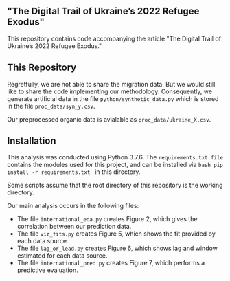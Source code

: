 ## "The Digital Trail of Ukraine’s 2022 Refugee Exodus"
This repository contains code accompanying the article "The Digital Trail of Ukraine’s 2022 Refugee Exodus." 

## This Repository
Regretfully, we are not able to share the migration data. But we would still like to share the code implementing our methodology. Consequently, we generate artificial data in the file `python/synthetic_data.py` which is stored in the file `proc_data/syn_y.csv`. 

Our preprocessed organic data is avialable as `proc_data/ukraine_X.csv`. 

## Installation
This analysis was conducted using Python 3.7.6. 
The `requirements.txt file` contains the modules used for this project, and can be installed via 
    ```bash
    pip install -r requirements.txt
    ```
in this directory.

Some scripts assume that the root directory of this repository is the working directory.

Our main analysis occurs in the following files:
 - The file `international_eda.py` creates Figure 2, which gives the correlation between our prediction data. 
 - The file `viz_fits.py` creates Figure 5, which shows the fit provided by each data source.
 - The file `lag_or_lead.py` creates Figure 6, which shows lag and window estimated for each data source.
 - The file `international_pred.py` creates Figure 7, which performs a predictive evaluation.